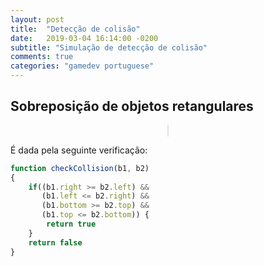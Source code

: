```yaml
---
layout: post
title:  "Detecção de colisão"
date:	2019-03-04 16:14:00 -0200
subtitle: "Simulação de detecção de colisão"
comments: true
categories: "gamedev portuguese"
---
```


## Sobreposição de objetos retangulares

<center>
    <canvas id="collision_canvas" width="600px" height="400px"></canvas>
</center>

<style>
#collision_canvas {
    border-style: solid;
    border-width: 1px;
    border-color: #e2e2e2;
}
</style>

<script>

Number.prototype.clamp = function(min, max) {
  return Math.min(Math.max(this, min), max)
}

const width = 600
const height = 400
const canvas = document.querySelector("#collision_canvas")
const ctx = canvas.getContext("2d")
const rectWidth = 30
const rectHeight = 30
const lengthObstacles = 150
const collisionColor = "#d80559a1"
const pointerColor = "#773d92"

const palletColor = ["#FFF2F2","#FFBF59", "#E89951", "#FF9966", "#E86D51", "#FF6059", "#BF6060", "#F26B5E", "#F2913D"]

const obstacles = [... Array(lengthObstacles)].map(generateRandomRect)

canvas.addEventListener('touchmove', drawWorld)
canvas.addEventListener('mousemove', drawWorld)

fillBackground(palletColor[0])
drawObstacles(obstacles)


function clearCanvas() {
    ctx.clearRect(0, 0, ctx.canvas.width, ctx.canvas.height)
}

function getColorFromPallet(pallet) {
    const min=1; 
    const max=pallet.length-1;  
    const random =Math.floor(Math.random() * (+max - +min)) + +min;
    return pallet[random]
}

function generateRandomRect() {
    const elementWidth = (Math.random() * rectWidth * 3).clamp(rectWidth, rectWidth * 1.6)
    const elementHeight = (Math.random() * rectHeight * 3).clamp(rectHeight, rectHeight * 1.6)
    return {width:        elementWidth,
            height:       elementHeight,
            positionX:    (Math.random() * ctx.canvas.width).clamp(elementWidth/2, ctx.canvas.width - elementWidth/2),
            positionY:    (Math.random() * ctx.canvas.height).clamp(elementHeight/2, ctx.canvas.height - elementHeight/2),
            initialColor: getColorFromPallet(palletColor)}
}

function drawRect(x, y, w, h, color) {
    ctx.fillStyle = color;
    ctx.fillRect(x-(w/2), y-(h/2), w, h);
}

function chooseColor(collision, element) {
    return collision ? collisionColor : element.initialColor
}

function fillBackground(color) {
    ctx.rect(0, 0, ctx.canvas.width, ctx.canvas.height);
    ctx.fillStyle = color;
    ctx.fill();
}

function drawObstacles(obstacles) {
    obstacles.forEach(function(e) {
        drawRect(e.positionX, e.positionY, e.width, e.height, e.color ? e.color : e.initialColor)
    })
}

function checkCollision(event, obstacle) {
    const {offsetX, offsetY} = event

    box1 = {left: offsetX - obstacle.width/2,
            right: offsetX + obstacle.width/2,
            top: offsetY - obstacle.height/2,
            bottom: offsetY + obstacle.height/2}

    box2 = {left: obstacle.positionX - rectWidth/2,
            right: obstacle.positionX + rectWidth/2,
            top: obstacle.positionY - rectHeight/2,
            bottom: obstacle.positionY + rectHeight/2}

    if((box1.right >= box2.left) &&
       (box1.left <= box2.right) &&
       (box1.bottom >= box2.top) &&
       (box1.top <= box2.bottom)) {
        return true
    }
    return false
}

function drawWorld(event) {
    const {offsetX, offsetY} = event
    const colorByCollision = (event, e) => chooseColor(checkCollision(event, e), e)
    const obstaclesWithCollision = obstacles.map(e => Object.assign(e, {color: colorByCollision(event, e)}))

    clearCanvas()
    fillBackground(palletColor[0])
    drawObstacles(obstaclesWithCollision)
    drawRect(offsetX, offsetY, rectWidth, rectHeight, pointerColor)
}
</script>

É dada pela seguinte verificação:

``` javascript
function checkCollision(b1, b2)
{
    if((b1.right >= b2.left) &&
       (b1.left <= b2.right) &&
       (b1.bottom >= b2.top) &&
       (b1.top <= b2.bottom)) {
        return true
    }
    return false
}
```